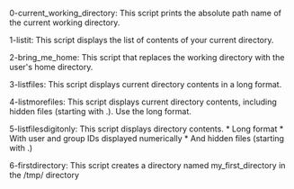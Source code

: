 0-current_working_directory: This script prints the absolute path name of the current working directory.

1-listit: This script displays the list of contents of your current directory.

2-bring_me_home: This script that replaces the working directory with the user's home directory.

3-listfiles: This script displays current directory contents in a long format.

4-listmorefiles: This script displays current directory contents, including hidden files (starting with .). Use the long format.

5-listfilesdigitonly: This script displays directory contents.
	* Long format
	* With user and group IDs displayed numerically
	* And hidden files (starting with .)

6-firstdirectory: This script creates a directory named my_first_directory in the /tmp/ directory

